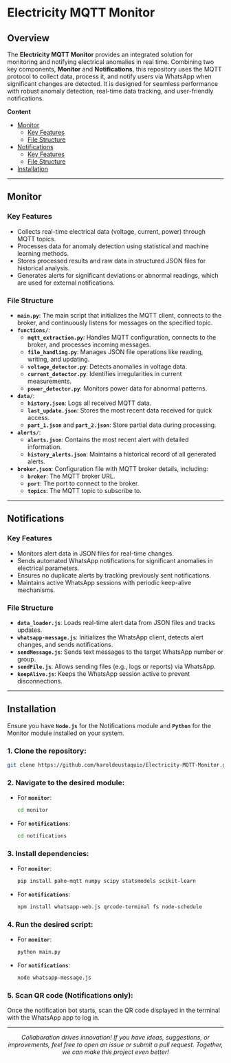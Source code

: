 # Electricity MQTT Monitor

## Overview
The **Electricity MQTT Monitor** provides an integrated solution for monitoring and notifying electrical anomalies in real time. Combining two key components, **Monitor** and **Notifications**, this repository uses the MQTT protocol to collect data, process it, and notify users via WhatsApp when significant changes are detected. It is designed for seamless performance with robust anomaly detection, real-time data tracking, and user-friendly notifications.

**Content**
- [Monitor](#monitor)
  - [Key Features](#key-features)
  - [File Structure](#file-structure)
- [Notifications](#notifications)
  - [Key Features](#key-features-1)
  - [File Structure](#file-structure-1)
- [Installation](#installation)

---

## Monitor

### Key Features
- Collects real-time electrical data (voltage, current, power) through MQTT topics.
- Processes data for anomaly detection using statistical and machine learning methods.
- Stores processed results and raw data in structured JSON files for historical analysis.
- Generates alerts for significant deviations or abnormal readings, which are used for external notifications.

### File Structure

- **`main.py`**: The main script that initializes the MQTT client, connects to the broker, and continuously listens for messages on the specified topic.
- **`functions/`**:
  - **`mqtt_extraction.py`**: Handles MQTT configuration, connects to the broker, and processes incoming messages.
  - **`file_handling.py`**: Manages JSON file operations like reading, writing, and updating.
  - **`voltage_detector.py`**: Detects anomalies in voltage data.
  - **`current_detector.py`**: Identifies irregularities in current measurements.
  - **`power_detector.py`**: Monitors power data for abnormal patterns.
- **`data/`**:
  - **`history.json`**: Logs all received MQTT data.
  - **`last_update.json`**: Stores the most recent data received for quick access.
  - **`part_1.json`** and **`part_2.json`**: Store partial data during processing.
- **`alerts/`**:
  - **`alerts.json`**: Contains the most recent alert with detailed information.
  - **`history_alerts.json`**: Maintains a historical record of all generated alerts.
- **`broker.json`**: Configuration file with MQTT broker details, including:
  - **`broker`**: The MQTT broker URL.
  - **`port`**: The port to connect to the broker.
  - **`topics`**: The MQTT topic to subscribe to.

---

## Notifications

### Key Features
- Monitors alert data in JSON files for real-time changes.
- Sends automated WhatsApp notifications for significant anomalies in electrical parameters.
- Ensures no duplicate alerts by tracking previously sent notifications.
- Maintains active WhatsApp sessions with periodic keep-alive mechanisms.

### File Structure
- **`data_loader.js`**: Loads real-time alert data from JSON files and tracks updates.
- **`whatsapp-message.js`**: Initializes the WhatsApp client, detects alert changes, and sends notifications.
- **`sendMessage.js`**: Sends text messages to the target WhatsApp number or group.
- **`sendFile.js`**: Allows sending files (e.g., logs or reports) via WhatsApp.
- **`keepAlive.js`**: Keeps the WhatsApp session active to prevent disconnections.

---

## Installation

Ensure you have **`Node.js`** for the Notifications module and **`Python`** for the Monitor module installed on your system.

### 1. **Clone the repository:**

```bash
git clone https://github.com/haroldeustaquio/Electricity-MQTT-Monitor.git
```

### 2. **Navigate to the desired module**:

* For **``monitor``**:
    ```bash
    cd monitor
    ```

* For **``notifications``**:
    ```bash
    cd notifications
    ```

### 3. **Install dependencies**:

* For **``monitor``**:
    ```bash
    pip install paho-mqtt numpy scipy statsmodels scikit-learn
    ```

* For **``notifications``**:
    ```bash
    npm install whatsapp-web.js qrcode-terminal fs node-schedule
    ```


### 4. **Run the desired script**:

* For **``monitor``**:
    ```bash
    python main.py
    ```

* For **``notifications``**:
    ```bash
    node whatsapp-message.js
    ```


### 5. Scan QR code (Notifications only):

Once the notification bot starts, scan the QR code displayed in the terminal with the WhatsApp app to log in.

---

<div align="center"> 
    <em> 
        Collaboration drives innovation! If you have ideas, suggestions, or improvements, feel free to open an issue or submit a pull request. Together, we can make this project even better! 
    </em> 
</div>